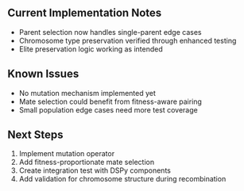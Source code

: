 ## Current Implementation Notes

- Parent selection now handles single-parent edge cases
- Chromosome type preservation verified through enhanced testing
- Elite preservation logic working as intended

## Known Issues

- No mutation mechanism implemented yet
- Mate selection could benefit from fitness-aware pairing
- Small population edge cases need more test coverage

## Next Steps

1. Implement mutation operator
2. Add fitness-proportionate mate selection
3. Create integration test with DSPy components
4. Add validation for chromosome structure during recombination
